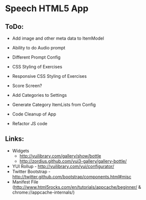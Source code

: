 # Speech HTML5 App

## ToDo:

* Add image and other meta data to ItemModel
* Ability to do Audio prompt
* Different Prompt Config
* CSS Styling of Exercises
* Responsive CSS Styling of Exercises
* Score Screen?
* Add Categories to Settings
* Generate Category ItemLists from Config

* Code Cleanup of App
* Refactor JS code


## Links:

* Widgets
  * http://yuilibrary.com/gallery/show/bottle
  * http://zordius.github.com/yui3-gallery/gallery-bottle/
* YUI Rollup - http://yuilibrary.com/yui/configurator/
* Twitter Bootstrap - http://twitter.github.com/bootstrap/components.html#misc
* Manifest File (http://www.html5rocks.com/en/tutorials/appcache/beginner/  & chrome://appcache-internals/)
